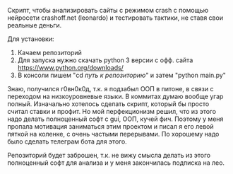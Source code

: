 Скрипт, чтобы анализировать сайты с режимом crash с помощью нейросети crashoff.net (leonardo) и тестировать тактики, не ставя свои реальные деньги. 

Для установки:
1. Качаем репозиторий
2. Для запуска нужно скачать python 3 версии с офф. сайта https://www.python.org/downloads/
3. В консоли пишем "cd *путь к репозиторию*" и затем "python main.py"

Знаю, получился г0вн0к0д, т.к. я подзабыл ООП в питоне, в связи с переходом на низкоуровневые языки. В коммитах думаю вообще угар полный. Изначально хотелось сделать скрипт, который бы просто считал ставки и профит. Но мой перфекционизм решил, что из этого надо делать полноценный софт с gui, ООП, кучей фич. Поэтому у меня пропала мотивация заниматься этим проектом и писал я его левой пяткой на коленке, с очень частыми перерывами. По хорошему надо было сделать телеграм бота для этого. 

Репозиторий будет заброшен, т.к. не вижу смысла делать из этого полноценный софт для анализа и у меня закончилась подписка на лео.


